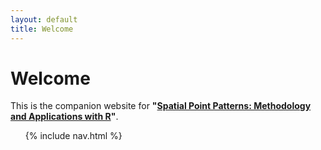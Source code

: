 ```yaml
---
layout: default
title: Welcome
---
```


# Welcome

This is the companion website for __"[Spatial Point Patterns: Methodology and Applications with R][1]"__.

<ul class="toc">
  {% include nav.html %}
</ul>

[1]: https://www.crcpress.com/Spatial-Point-Patterns-Methodology-and-Applications-with-R/Baddeley-Rubak-Turner/9781482210200
"Book information and pre-order form at publisher's website"

